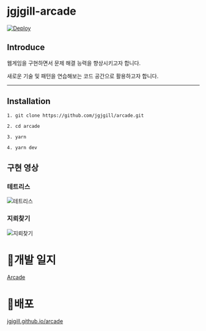 # jgjgill-arcade

[![Deploy](https://github.com/jgjgill/arcade/actions/workflows/deploy.yml/badge.svg)](https://github.com/jgjgill/arcade/actions/workflows/deploy.yml)

## Introduce

웹게임을 구현하면서 문제 해결 능력을 향상시키고자 합니다.

새로운 기술 및 패턴을 연습해보는 코드 공간으로 활용하고자 합니다.

---

## Installation
```
1. git clone https://github.com/jgjgill/arcade.git

2. cd arcade

3. yarn

4. yarn dev
```

## 구현 영상

### 테트리스
![테트리스](https://user-images.githubusercontent.com/79239852/218419942-a27f8875-c446-4b1e-906f-0d6e382b3751.gif)

### 지뢰찾기
![지뢰찾기](https://user-images.githubusercontent.com/79239852/218419038-142327ef-d2d4-4ad9-9c00-bfa1712acf27.gif)

# 📜개발 일지
<a href="https://bit.ly/3hlMU1Y" target="_blank">Arcade</a>

# 🚀배포
[jgjgill.github.io/arcade](https://jgjgill.github.io/arcade/)
